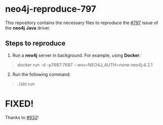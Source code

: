 # neo4j-reproduce-797

This repository contains the necessary files to reproduce the [#797](https://github.com/neo4j/neo4j-java-driver/issues/797) issue of the **neo4j** **Java** driver.

## Steps to reproduce

1. Run a **neo4j** server in background. For example, using **Docker**:

> docker run -d -p7687:7687 --env=NEO4J_AUTH=none neo4j:4.2.1

2. Run the following command:

> ./sbt run

# FIXED!

Thanks to [#932](https://github.com/neo4j/neo4j-java-driver/pull/932)!
